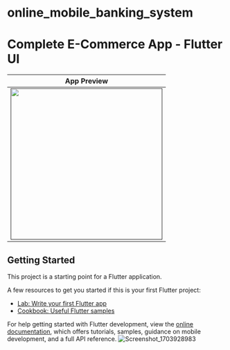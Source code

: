 # online_mobile_banking_system

# Complete E-Commerce App - Flutter UI

|              App Preview             |
| :----------------------------------: |
| <a href="" target="_blank"><img src="https://github.com/azahar24/nirupay/assets/91890511/fb77ef30-6c61-47bf-8710-35e92189aae1" width="350"></a> |

## Getting Started

This project is a starting point for a Flutter application.

A few resources to get you started if this is your first Flutter project:

- [Lab: Write your first Flutter app](https://docs.flutter.dev/get-started/codelab)
- [Cookbook: Useful Flutter samples](https://docs.flutter.dev/cookbook)

For help getting started with Flutter development, view the
[online documentation](https://docs.flutter.dev/), which offers tutorials,
samples, guidance on mobile development, and a full API reference.
![Screenshot_1703928983](https://github.com/azahar24/nirupay/assets/91890511/fb77ef30-6c61-47bf-8710-35e92189aae1)
